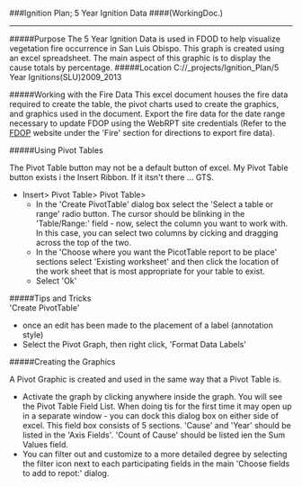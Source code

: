 ###Ignition Plan; 5 Year Ignition Data
####(WorkingDoc.)
___

#####Purpose
The 5 Year Ignition Data is used in FDOD to help visualize vegetation fire occurrence in San Luis Obispo. This graph is created using an excel spreadsheet. The main aspect of this graphic is to display the cause totals by percentage.
#####Location
						C://_projects/Ignition_Plan/5 Year Ignitions(SLU)2009_2013 

#####Working with the Fire Data
This excel document houses the fire data required to create the table, the pivot charts used to create the graphics, and graphics used in the document. Export the fire data for the date range necessary to update FDOP using the WebRPT site credentials (Refer to the [FDOP](http://slocountyfire.org/FDOP/) website under the 'Fire' section for directions to export fire data).  

#####Using Pivot Tables

The Pivot Table button may not be a default button of excel. My Pivot Table button exists i the Insert Ribbon. If it itsn't there ... GTS.

- Insert> Pivot Table> Pivot Table>
	- In the 'Create PivotTable' dialog box select the 'Select a table or range' radio button. The cursor should be blinking in the 'Table/Range:' field - now, select the column you want to work with. In this case, you can select two columns by cicking and dragging across the top of the two. 
	- In the 'Choose where you want the PicotTable report to be place' sections select 'Existing worksheet' and then click the location of the work sheet that is most appropriate for your table to exist. 
	- Select 'Ok'
	


	
#####Tips and Tricks	
'Create PivotTable'
- once an edit has been made to the placement of a label (annotation style) 
- Select the Pivot Graph, then right click, 'Format Data Labels'

#####Creating the Graphics 

A Pivot Graphic is created and used in the same way that a Pivot Table is.

- Activate the graph by clicking anywhere inside the graph. You will see the Pivot Table Field List. When doing tis for the first time it may open up in a separate window - you can dock this dialog box on either side of excel. This field box consists of 5 sections. 'Cause' and 'Year' should be listed in the 'Axis Fields'. 'Count of Cause' should be listed ien the Sum Values field.  
- You can filter out and customize to a more detailed degree by selecting the filter icon next to each participating fields in the main 'Choose fields to add to repot:' dialog. 
